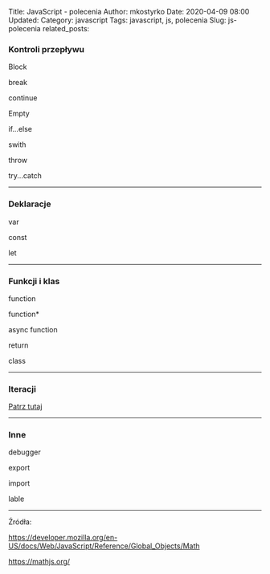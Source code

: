 Title: JavaScript - polecenia
Author: mkostyrko
Date: 2020-04-09 08:00
Updated:
Category: javascript
Tags: javascript, js, polecenia
Slug: js-polecenia
related_posts: 

### Kontroli przepływu

Block

break

continue

Empty

if...else

swith

throw

try...catch

---

### Deklaracje

var

const

let

---

### Funkcji i klas

function

function*

async function

return

class

---

### Iteracji

[Patrz tutaj](https://kostyrko.github.io/zfrontu/js-for-while-loop.html)

---

### Inne

debugger

export

import

lable

---


Źródła:

https://developer.mozilla.org/en-US/docs/Web/JavaScript/Reference/Global_Objects/Math

https://mathjs.org/

